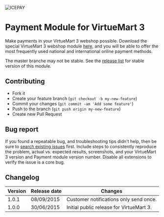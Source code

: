 ![ICEPAY](https://camo.githubusercontent.com/49043ebb42bd9b98941d6013761d4aadcd33f14f/68747470733a2f2f6963657061792e636f6d2f6e6c2f77702d636f6e74656e742f7468656d65732f6963657061792f696d616765732f6865616465722f6c6f676f2e737667)

# Payment Module for VirtueMart 3

Make payments in your VirtueMart 3 webshop possible. Download the special VirtueMart 3 webshop module [here](https://github.com/icepay/VirtueMart-3/releases), and you will be able to offer the most frequently used national and international online payment methods.

The master branche may not be stable. See the [release list](https://github.com/icepay/VirtueMart-3/releases) for stable version of this module.

## Contributing ##

* Fork it
* Create your feature branch (`git checkout -b my-new-feature`)
* Commit your changes (`git commit -am 'Add some feature'`)
* Push to the branch (`git push origin my-new-feature`)
* Create new Pull Request

## Bug report ##

If you found a repeatable bug, and troubleshooting tips didn't help, then be sure to [search existing issues](https://github.com/icepay/VirtueMart-3/issues) first. Include steps to consistently reproduce the problem, actual vs. expected results, screenshots, and your VirtueMart 3 version and Payment module version number. Disable all extensions to verify the issue is a core bug.

## Changelog ##

Version | Release date | Changes
------- | ------------ | -------
1.0.1   | 08/09/2015   | Customer notifications only send once.
1.0.0   | 30/06/2015   | Initial public release for VirtueMart 3.
